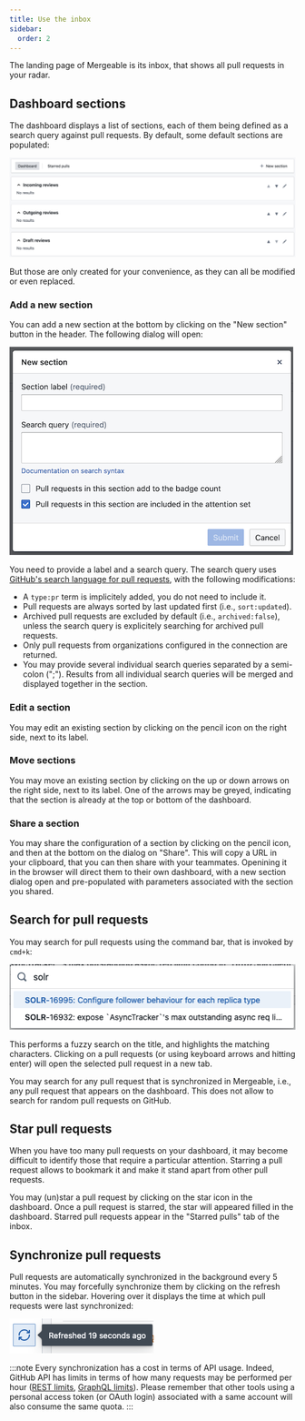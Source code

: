 ```yaml
---
title: Use the inbox
sidebar:
  order: 2
---
```


The landing page of Mergeable is its inbox, that shows all pull requests in your radar.

## Dashboard sections

The dashboard displays a list of sections, each of them being defined as a search query against pull requests.
By default, some default sections are populated:

![Dashboard sections](../../../assets/screenshots/dashboard-empty.png)

But those are only created for your convenience, as they can all be modified or even replaced.

### Add a new section

You can add a new section at the bottom by clicking on the "New section" button in the header.
The following dialog will open:

![New section dialog](../../../assets/screenshots/new-section.png)

You need to provide a label and a search query.
The search query uses [GitHub's search language for pull requests](https://docs.github.com/en/search-github/searching-on-github/searching-issues-and-pull-requests), with the following modifications:

* A `type:pr` term is implicitely added, you do not need to include it.
* Pull requests are always sorted by last updated first (i.e., `sort:updated`).
* Archived pull requests are excluded by default (i.e., `archived:false`), unless the search query is explicitely searching for archived pull requests.
* Only pull requests from organizations configured in the connection are returned.
* You may provide several individual search queries separated by a semi-colon (";").
Results from all individual search queries will be merged and displayed together in the section.

### Edit a section

You may edit an existing section by clicking on the pencil icon on the right side, next to its label.

### Move sections

You may move an existing section by clicking on the up or down arrows on the right side, next to its label.
One of the arrows may be greyed, indicating that the section is already at the top or bottom of the dashboard.

### Share a section

You may share the configuration of a section by clicking on the pencil icon, and then at the bottom on the dialog on "Share".
This will copy a URL in your clipboard, that you can then share with your teammates.
Openining it in the browser will direct them to their own dashboard, with a new section dialog open and pre-populated with parameters associated with the section you shared.

## Search for pull requests

You may search for pull requests using the command bar, that is invoked by <code>cmd+k</code>:

![Command bar](../../../assets/screenshots/search-pulls.png)

This performs a fuzzy search on the title, and highlights the matching characters.
Clicking on a pull requests (or using keyboard arrows and hitting enter) will open the selected pull request in a new tab.

You may search for any pull request that is synchronized in Mergeable, i.e., any pull request that appears on the dashboard.
This does not allow to search for random pull requests on GitHub.

## Star pull requests

When you have too many pull requests on your dashboard, it may become difficult to identify those that require a particular attention.
Starring a pull request allows to bookmark it and make it stand apart from other pull requests.

You may (un)star a pull request by clicking on the star icon in the dashboard.
Once a pull request is starred, the star will appeared filled in the dashboard.
Starred pull requests appear in the "Starred pulls" tab of the inbox.

## Synchronize pull requests

Pull requests are automatically synchronized in the background every 5 minutes.
You may forcefully synchronize them by clicking on the refresh button in the sidebar.
Hovering over it displays the time at which pull requests were last synchronized:

![Refresh button with tooltip](../../../assets/screenshots/refresh-button.png)

:::note
Every synchronization has a cost in terms of API usage.
Indeed, GitHub API has limits in terms of how many requests may be performed per hour ([REST limits](https://docs.github.com/en/rest/using-the-rest-api/rate-limits-for-the-rest-api), [GraphQL limits](https://docs.github.com/en/graphql/overview/rate-limits-and-node-limits-for-the-graphql-api)).
Please remember that other tools using a personal access token (or OAuth login) associated with a same account will also consume the same quota.
:::